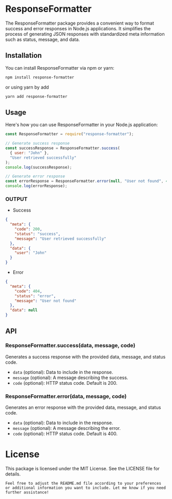 # ResponseFormatter

The ResponseFormatter package provides a convenient way to format success and error responses in Node.js applications. It simplifies the process of generating JSON responses with standardized meta information such as status, message, and data.

## Installation

You can install ResponseFormatter via npm or yarn:

```bash
npm install response-formatter
```

or using yarn by add

```bash
yarn add response-formatter
```

## Usage

Here's how you can use ResponseFormatter in your Node.js application:

```javascript
const ResponseFormatter = require("response-formatter");

// Generate success response
const successResponse = ResponseFormatter.success(
  { user: "John" },
  "User retrieved successfully"
);
console.log(successResponse);

// Generate error response
const errorResponse = ResponseFormatter.error(null, "User not found", 404);
console.log(errorResponse);
```

### OUTPUT

- Success

```json
{
  "meta": {
    "code": 200,
    "status": "success",
    "message": "User retrieved successfully"
  },
  "data": {
    "user": "John"
  }
}
```

- Error

```json
{
  "meta": {
    "code": 404,
    "status": "error",
    "message": "User not found"
  },
  "data": null
}
```

## API

### ResponseFormatter.success(data, message, code)

Generates a success response with the provided data, message, and status code.

- `data` (optional): Data to include in the response.
- `message` (optional): A message describing the success.
- `code` (optional): HTTP status code. Default is 200.

### ResponseFormatter.error(data, message, code)

Generates an error response with the provided data, message, and status code.

- `data` (optional): Data to include in the response.
- `message` (optional): A message describing the error.
- `code` (optional): HTTP status code. Default is 400.

# License

This package is licensed under the MIT License. See the LICENSE file for details.

```vbnet
Feel free to adjust the README.md file according to your preferences or additional information you want to include. Let me know if you need further assistance!
```
